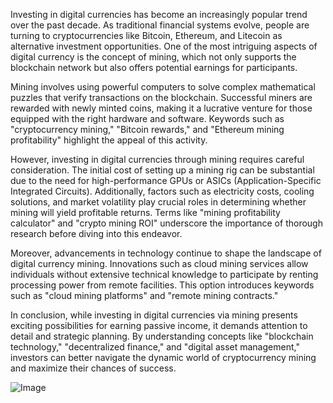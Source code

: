Investing in digital currencies has become an increasingly popular trend over the past decade. As traditional financial systems evolve, people are turning to cryptocurrencies like Bitcoin, Ethereum, and Litecoin as alternative investment opportunities. One of the most intriguing aspects of digital currency is the concept of mining, which not only supports the blockchain network but also offers potential earnings for participants.

Mining involves using powerful computers to solve complex mathematical puzzles that verify transactions on the blockchain. Successful miners are rewarded with newly minted coins, making it a lucrative venture for those equipped with the right hardware and software. Keywords such as "cryptocurrency mining," "Bitcoin rewards," and "Ethereum mining profitability" highlight the appeal of this activity.

However, investing in digital currencies through mining requires careful consideration. The initial cost of setting up a mining rig can be substantial due to the need for high-performance GPUs or ASICs (Application-Specific Integrated Circuits). Additionally, factors such as electricity costs, cooling solutions, and market volatility play crucial roles in determining whether mining will yield profitable returns. Terms like "mining profitability calculator" and "crypto mining ROI" underscore the importance of thorough research before diving into this endeavor.

Moreover, advancements in technology continue to shape the landscape of digital currency mining. Innovations such as cloud mining services allow individuals without extensive technical knowledge to participate by renting processing power from remote facilities. This option introduces keywords such as "cloud mining platforms" and "remote mining contracts."

In conclusion, while investing in digital currencies via mining presents exciting possibilities for earning passive income, it demands attention to detail and strategic planning. By understanding concepts like "blockchain technology," "decentralized finance," and "digital asset management," investors can better navigate the dynamic world of cryptocurrency mining and maximize their chances of success.

![Image](https://github.com/user-attachments/assets/31692037-0104-4703-abd1-696b6a7dd41b)